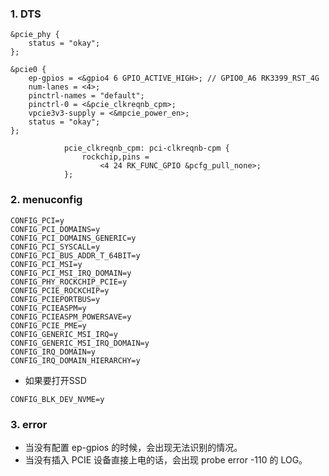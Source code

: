 ### 1. DTS
```
&pcie_phy {
    status = "okay";
};

&pcie0 {
    ep-gpios = <&gpio4 6 GPIO_ACTIVE_HIGH>; // GPIO0_A6 RK3399_RST_4G
    num-lanes = <4>;
    pinctrl-names = "default";
    pinctrl-0 = <&pcie_clkreqnb_cpm>;
    vpcie3v3-supply = <&mpcie_power_en>;
    status = "okay";
};
```
```
            pcie_clkreqnb_cpm: pci-clkreqnb-cpm {
                rockchip,pins =
                    <4 24 RK_FUNC_GPIO &pcfg_pull_none>;
            };
```


### 2. menuconfig
```
CONFIG_PCI=y
CONFIG_PCI_DOMAINS=y
CONFIG_PCI_DOMAINS_GENERIC=y
CONFIG_PCI_SYSCALL=y
CONFIG_PCI_BUS_ADDR_T_64BIT=y
CONFIG_PCI_MSI=y
CONFIG_PCI_MSI_IRQ_DOMAIN=y
CONFIG_PHY_ROCKCHIP_PCIE=y
CONFIG_PCIE_ROCKCHIP=y
CONFIG_PCIEPORTBUS=y
CONFIG_PCIEASPM=y
CONFIG_PCIEASPM_POWERSAVE=y
CONFIG_PCIE_PME=y
CONFIG_GENERIC_MSI_IRQ=y
CONFIG_GENERIC_MSI_IRQ_DOMAIN=y
CONFIG_IRQ_DOMAIN=y
CONFIG_IRQ_DOMAIN_HIERARCHY=y
```
* 如果要打开SSD
```
CONFIG_BLK_DEV_NVME=y
```

### 3. error
* 当没有配置 ep-gpios 的时候，会出现无法识别的情况。
* 当没有插入 PCIE 设备直接上电的话，会出现 probe error -110 的 LOG。
